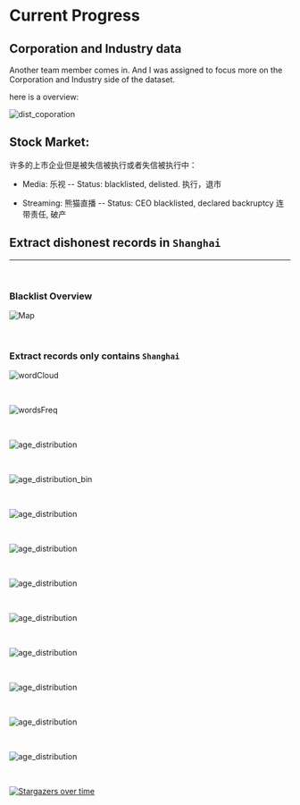 # Current Progress


## Corporation and Industry data

Another team member comes in. And I was assigned to focus more on the Corporation and Industry side of the dataset. 

here is a overview:  

![dist_coporation](./Coporation/dist_coporation.png)


## Stock Market: 
许多的上市企业但是被失信被执行或者失信被执行中：

- Media: 乐视 -- Status: blacklisted, delisted.
  执行，退市

- Streaming: 熊猫直播 -- Status: CEO blacklisted, declared backruptcy
  连带责任, 破产












## Extract dishonest records in `Shanghai`

--- 

<br>

### Blacklist Overview
![Map](img/research_progress/map.png) 

<br>

### Extract records only contains `Shanghai`

![wordCloud](img/research_progress/wordCloud_processing.png) 

<br>

![wordsFreq](img/research_progress/wordProcessing.png)

<br>

![age_distribution](img/research_progress/age_distribution.png)

<br>

![age_distribution_bin](img/research_progress/age_distribution_bin.png)



<br>

![age_distribution](img/research_progress/distribution_density.png)


<br>

![age_distribution](img/research_progress/dodge2_ageDist.png)


<br>

![age_distribution](img/research_progress/publish_date.png)


<br>

![age_distribution](img/research_progress/registration_date.png)


<br>

![age_distribution](img/research_progress/combined_plots.png)


<br>

![age_distribution](img/research_progress/corporation_blackListed.png)


<br>

![age_distribution](img/research_progress/barplot_corporation_blacklisted.png)

<br>

![age_distribution](img/research_progress/Court_distribution.png)


<br>



[![Stargazers over time](https://starchart.cc/JunjieLeiCoe/WebScraper_Research2020S.svg)](https://starchart.cc/JunjieLeiCoe/WebSraper_Research2020S)
